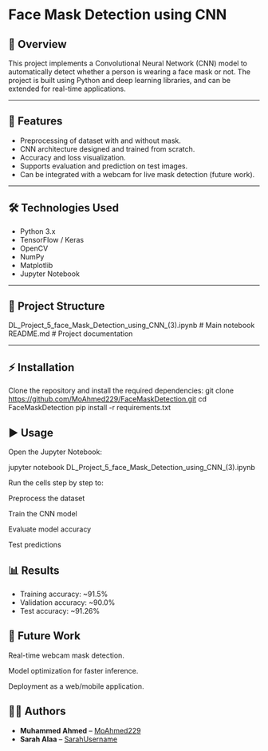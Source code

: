 # Face Mask Detection using CNN 

## 📌 Overview
This project implements a Convolutional Neural Network (CNN) model to automatically detect whether a person is wearing a face mask or not. The project is built using Python and deep learning libraries, and can be extended for real-time applications.

---

## 🚀 Features
- Preprocessing of dataset with and without mask.
- CNN architecture designed and trained from scratch.
- Accuracy and loss visualization.
- Supports evaluation and prediction on test images.
- Can be integrated with a webcam for live mask detection (future work).

---

## 🛠️ Technologies Used
- Python 3.x
- TensorFlow / Keras
- OpenCV
- NumPy
- Matplotlib
- Jupyter Notebook

---

## 📂 Project Structure

DL_Project_5_face_Mask_Detection_using_CNN_(3).ipynb # Main notebook
README.md # Project documentation


---

## ⚡ Installation
Clone the repository and install the required dependencies:
git clone https://github.com/MoAhmed229/FaceMaskDetection.git
cd FaceMaskDetection
pip install -r requirements.txt


## ▶️ Usage

Open the Jupyter Notebook:

jupyter notebook DL_Project_5_face_Mask_Detection_using_CNN_(3).ipynb


Run the cells step by step to:

Preprocess the dataset

Train the CNN model

Evaluate model accuracy

Test predictions

## 📊 Results
- Training accuracy: ~91.5%
- Validation accuracy: ~90.0%
- Test accuracy: ~91.26%


## 📌 Future Work

Real-time webcam mask detection.

Model optimization for faster inference.

Deployment as a web/mobile application.


## 👨‍💻 Authors
- **Muhammed Ahmed** – [MoAhmed229](https://github.com/MoAhmed229)  
- **Sarah Alaa** – [SarahUsername](https://github.com/SarahUsername)
